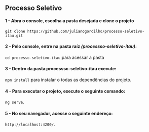 ## Processo Seletivo
  
  #### 1 - Abra o console, escolha a pasta desejada e clone o projeto
  ```git clone https://github.com/julianogordilho/processo-seletivo-itau.git``` 
  
  #### 2 - Pelo console, entre na pasta raíz _(processso-seletivo-itau)_:
  ```cd processo-seletivo-itau``` para acessar a pasta
  
  #### 3 - Dentro da pasta processso-seletivo-itau execute:
  ```npm install``` para instalar o todas as dependências do projeto.
  
  #### 4 - Para executar o projeto, execute o seguinte comando:
  ```ng serve```.
  
  #### 5 - No seu navegador, acesse o seguinte endereço:
  ```http://localhost:4200/```.
  
  
